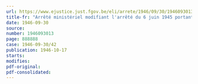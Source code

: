 ```yaml
---
url: https://www.ejustice.just.fgov.be/eli/arrete/1946/09/30/1946093013/justel
title-fr: "Arrêté ministériel modifiant l'arrêté du 6 juin 1945 portant création de Comités des Frets (abrogé par AM 08-12-1947, art. 7)"
date: 1946-09-30
source:
number: 1946093013
page: 888888
case: 1946-09-30/42
publication: 1946-10-17
starts:
modifies:
pdf-original:
pdf-consolidated:
---
```


